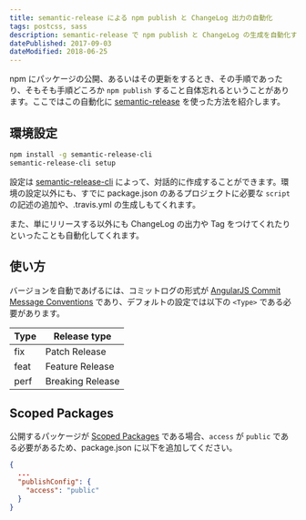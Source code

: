 ```yaml
---
title: semantic-release による npm publish と ChangeLog 出力の自動化
tags: postcss, sass
description: semantic-release で npm publish と ChangeLog の生成を自動化する。
datePublished: 2017-09-03
dateModified: 2018-06-25
---
```


npm にパッケージの公開、あるいはその更新をするとき、その手順であったり、そもそも手順どころか `npm publish` すること自体忘れるということがあります。ここではこの自動化に [semantic-release](https://www.npmjs.com/package/semantic-release) を使った方法を紹介します。

## 環境設定

```bash
npm install -g semantic-release-cli
semantic-release-cli setup
```

設定は [semantic-release-cli](https://www.npmjs.com/package/semantic-release-cli) によって、対話的に作成することができます。環境の設定以外にも、すでに package.json のあるプロジェクトに必要な `script` の記述の追加や、.travis.yml の生成しもてくれます。

また、単にリリースする以外にも ChangeLog の出力や Tag をつけてくれたりといったことも自動化してくれます。

## 使い方

バージョンを自動であげるには、コミットログの形式が [AngularJS Commit Message Conventions](https://docs.google.com/document/d/1QrDFcIiPjSLDn3EL15IJygNPiHORgU1_OOAqWjiDU5Y/edit#heading=h.4e0o8t4fffjf) であり、デフォルトの設定では以下の `<Type>` である必要があります。

| Type | Release type     |
| ---- | ---------------- |
| fix  | Patch Release    |
| feat | Feature Release  |
| perf | Breaking Release |

## Scoped Packages

公開するパッケージが [Scoped Packages](https://docs.npmjs.com/getting-started/scoped-packages) である場合、`access` が `public` である必要があるため、package.json に以下を追加してください。

```package.json
{
  ...
  "publishConfig": {
    "access": "public"
  }
}
```
